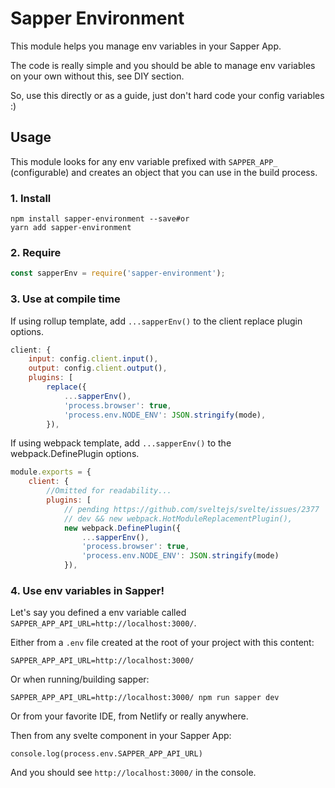 # Sapper Environment

This module helps you manage env variables in your Sapper App. 

The code is really simple and you should be able to manage env variables on your own without this, see DIY section. 

So, use this directly or as a guide, just don't hard code your config variables :)

## Usage

This module looks for any env variable prefixed with ``SAPPER_APP_`` (configurable) and creates an object that you can use in the build process.

### 1. Install

```
npm install sapper-environment --save#or
yarn add sapper-environment 
```

### 2. Require

```javascript
const sapperEnv = require('sapper-environment');
```

### 3. Use at compile time

If using rollup template, add ``...sapperEnv()`` to the client replace plugin options.

```javascript
client: {
    input: config.client.input(),
    output: config.client.output(),
    plugins: [
        replace({
            ...sapperEnv(),
            'process.browser': true,
            'process.env.NODE_ENV': JSON.stringify(mode),
        }),
```
If using webpack template, add  ``...sapperEnv()`` to the webpack.DefinePlugin options.

```javascript
module.exports = {
	client: {
		//Omitted for readability...
		plugins: [
			// pending https://github.com/sveltejs/svelte/issues/2377
			// dev && new webpack.HotModuleReplacementPlugin(),
			new webpack.DefinePlugin({
			    ...sapperEnv(),
				'process.browser': true,
				'process.env.NODE_ENV': JSON.stringify(mode)
			}),
```

### 4. Use env variables in Sapper!

Let's say you defined a env variable called ``SAPPER_APP_API_URL=http://localhost:3000/``.

Either from a ``.env`` file created at the root of your project with this content:

``` 
SAPPER_APP_API_URL=http://localhost:3000/
```

Or when running/building sapper:

``` 
SAPPER_APP_API_URL=http://localhost:3000/ npm run sapper dev
```

Or from your favorite IDE, from Netlify or really anywhere.

Then from any svelte component in your Sapper App:

```
console.log(process.env.SAPPER_APP_API_URL)
```

And you should see ``http://localhost:3000/`` in the console.
